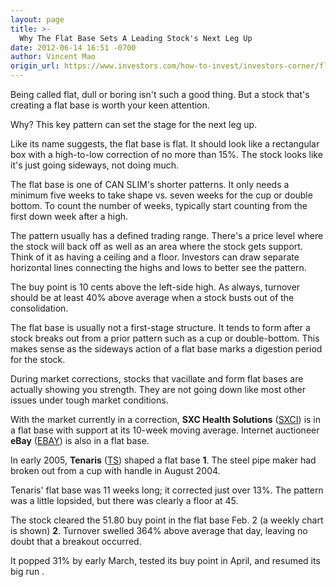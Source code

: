 ```yaml
---
layout: page
title: >-
  Why The Flat Base Sets A Leading Stock's Next Leg Up
date: 2012-06-14 16:51 -0700
author: Vincent Mao
origin_url: https://www.investors.com/how-to-invest/investors-corner/flat-base-chart-pattern-has-a-boxy-look/
---
```


Being called flat, dull or boring isn't such a good thing. But a stock that's creating a flat base is worth your keen attention.

Why? This key pattern can set the stage for the next leg up.

Like its name suggests, the flat base is flat. It should look like a rectangular box with a high-to-low correction of no more than 15%. The stock looks like it's just going sideways, not doing much.

The flat base is one of CAN SLIM's shorter patterns. It only needs a minimum five weeks to take shape vs. seven weeks for the cup or double bottom. To count the number of weeks, typically start counting from the first down week after a high.

The pattern usually has a defined trading range. There's a price level where the stock will back off as well as an area where the stock gets support. Think of it as having a ceiling and a floor. Investors can draw separate horizontal lines connecting the highs and lows to better see the pattern.

The buy point is 10 cents above the left-side high. As always, turnover should be at least 40% above average when a stock busts out of the consolidation.

The flat base is usually not a first-stage structure. It tends to form after a stock breaks out from a prior pattern such as a cup or double-bottom. This makes sense as the sideways action of a flat base marks a digestion period for the stock.

During market corrections, stocks that vacillate and form flat bases are actually showing you strength. They are not going down like most other issues under tough market conditions.

With the market currently in a correction, **SXC Health Solutions** ([SXCI](https://research.investors.com/quote.aspx?symbol=SXCI)) is in a flat base with support at its 10-week moving average. Internet auctioneer **eBay** ([EBAY](https://research.investors.com/quote.aspx?symbol=EBAY)) is also in a flat base.

In early 2005, **Tenaris** ([TS](https://research.investors.com/quote.aspx?symbol=TS)) shaped a flat base **1**. The steel pipe maker had broken out from a cup with handle in August 2004.

Tenaris' flat base was 11 weeks long; it corrected just over 13%. The pattern was a little lopsided, but there was clearly a floor at 45.

The stock cleared the 51.80 buy point in the flat base Feb. 2 (a weekly chart is shown) **2**. Turnover swelled 364% above average that day, leaving no doubt that a breakout occurred.

It popped 31% by early March, tested its buy point in April, and resumed its big run .
